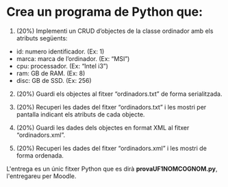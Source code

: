 # Crea un programa de Python que:

1. (20%) Implementi un CRUD d’objectes de la classe ordinador amb els atributs següents:
- id: numero identificador. (Ex: 1)
- marca: marca de l’ordinador. (Ex: “MSI”)
- cpu: processador. (Ex: “Intel i3”)
- ram: GB de RAM. (Ex: 8)
- disc: GB de SSD. (Ex: 256)

2. (20%) Guardi els objectes al fitxer “ordinadors.txt” de forma serialitzada.

3. (20%) Recuperi les dades del fitxer “ordinadors.txt” i les mostri per pantalla indicant els atributs de cada objecte.

4. (20%) Guardi les dades dels objectes en format XML al fitxer “ordinadors.xml”.

5. (20%) Recuperi les dades del fitxer “ordinadors.xml” i les mostri de forma ordenada.

L'entrega es un únic fitxer Python que es dirà **provaUF1NOMCOGNOM.py**, l'entregareu per Moodle.

